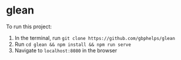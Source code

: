 # glean

To run this project:

1) In the terminal, run `git clone https://github.com/gbphelps/glean`
2) Run `cd glean && npm install && npm run serve`
3) Navigate to `localhost:8080` in the browser
